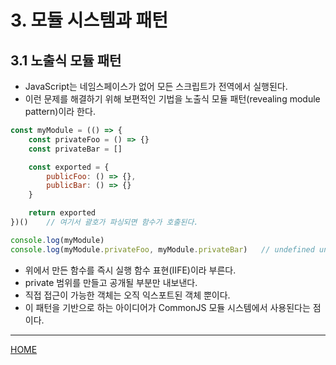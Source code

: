 # 3. 모듈 시스템과 패턴

## 3.1 노출식 모듈 패턴

- JavaScript는 네임스페이스가 없어 모든 스크립트가 전역에서 실행된다.
- 이런 문제를 해결하기 위해 보편적인 기법을 노출식 모듈 패턴(revealing module pattern)이라 한다.

```js
const myModule = (() => {
    const privateFoo = () => {}
    const privateBar = []

    const exported = {
        publicFoo: () => {},
        publicBar: () => {}
    }

    return exported
})()    // 여기서 괄호가 파싱되면 함수가 호출된다.

console.log(myModule)
console.log(myModule.privateFoo, myModule.privateBar)   // undefined undefined
```

- 위에서 만든 함수를 즉시 실행 함수 표현(IIFE)이라 부른다.
- private 범위를 만들고 공개될 부분만 내보낸다.
- 직접 접근이 가능한 객체는 오직 익스포트된 객체 뿐이다.
- 이 패턴을 기반으로 하는 아이디어가 CommonJS 모듈 시스템에서 사용된다는 점이다.

-----
[HOME](./index.md)
